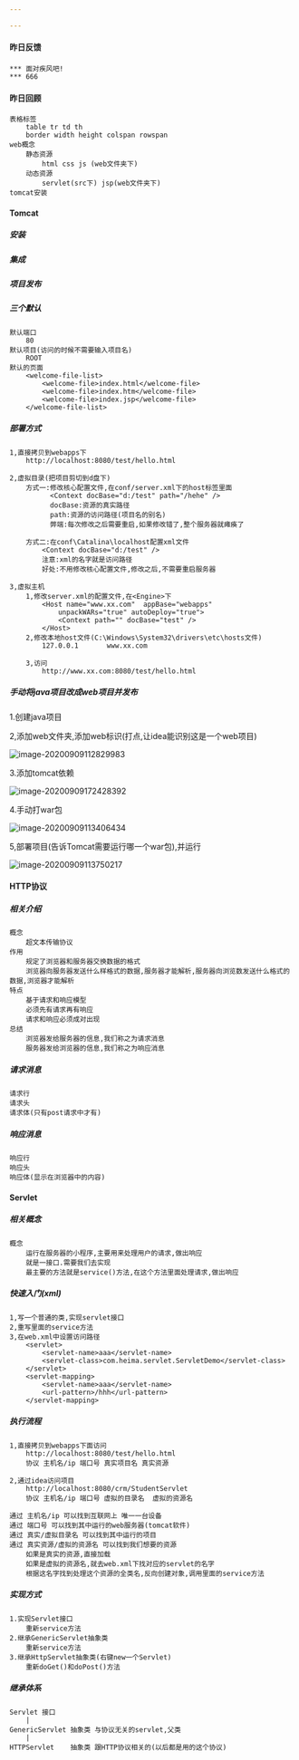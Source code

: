 ```yaml
---

---
```


#### 昨日反馈

```
***	面对疾风吧!
***	666
```

#### 昨日回顾

```
表格标签
	table tr td th
	border width height colspan rowspan
web概念
	静态资源
		html css js (web文件夹下)
	动态资源
		servlet(src下) jsp(web文件夹下)
tomcat安装
```

#### Tomcat

##### 安装

##### 集成

##### 项目发布

##### 三个默认

```
默认端口
	80
默认项目(访问的时候不需要输入项目名)
	ROOT
默认的页面
	<welcome-file-list>
        <welcome-file>index.html</welcome-file>
        <welcome-file>index.htm</welcome-file>
        <welcome-file>index.jsp</welcome-file>
    </welcome-file-list>
```

##### 部署方式

```
1,直接拷贝到webapps下
	http://localhost:8080/test/hello.html
	
2,虚拟目录(把项目剪切到d盘下)
	方式一:修改核心配置文件,在conf/server.xml下的host标签里面
		  <Context docBase="d:/test" path="/hehe" />
		  docBase:资源的真实路径
		  path:资源的访问路径(项目名的别名)
		  弊端:每次修改之后需要重启,如果修改错了,整个服务器就瘫痪了
		
	方式二:在conf\Catalina\localhost配置xml文件
		<Context docBase="d:/test" />
		注意:xml的名字就是访问路径
		好处:不用修改核心配置文件,修改之后,不需要重启服务器
		
3,虚拟主机
	1,修改server.xml的配置文件,在<Engine>下
        <Host name="www.xx.com"  appBase="webapps"
            unpackWARs="true" autoDeploy="true">
            <Context path="" docBase="test" />
        </Host>
	2,修改本地host文件(C:\Windows\System32\drivers\etc\hosts文件)
		127.0.0.1       www.xx.com
		
	3,访问
		http://www.xx.com:8080/test/hello.html
```

##### 手动将java项目改成web项目并发布

1.创建java项目

2,添加web文件夹,添加web标识(打点,让idea能识别这是一个web项目)

![image-20200909112829983](img/image-20200909112829983.png)

3.添加tomcat依赖

![image-20200909172428392](img/image-20200909172428392.png)

4.手动打war包

![image-20200909113406434](img/image-20200909113406434.png)

5,部署项目(告诉Tomcat需要运行哪一个war包),并运行

![image-20200909113750217](img/image-20200909113750217.png)

#### HTTP协议

##### 相关介绍

```
概念
	超文本传输协议
作用
	规定了浏览器和服务器交换数据的格式
	浏览器向服务器发送什么样格式的数据,服务器才能解析,服务器向浏览数发送什么格式的数据,浏览器才能解析
特点
	基于请求和响应模型
	必须先有请求再有响应
	请求和响应必须成对出现
总结
	浏览器发给服务器的信息,我们称之为请求消息
	服务器发给浏览器的信息,我们称之为响应消息
```

##### 请求消息

```
请求行
请求头
请求体(只有post请求中才有)
```

##### 响应消息

```
响应行
响应头
响应体(显示在浏览器中的内容)
```

#### Servlet

##### 相关概念

```
概念
	运行在服务器的小程序,主要用来处理用户的请求,做出响应
	就是一接口.需要我们去实现
	最主要的方法就是service()方法,在这个方法里面处理请求,做出响应
```

##### 快速入门(xml)

```
1,写一个普通的类,实现servlet接口
2,重写里面的service方法
3,在web.xml中设置访问路径
	<servlet>
        <servlet-name>aaa</servlet-name>
        <servlet-class>com.heima.servlet.ServletDemo</servlet-class>
    </servlet>
    <servlet-mapping>
        <servlet-name>aaa</servlet-name>
        <url-pattern>/hhh</url-pattern>
    </servlet-mapping>
```

##### 执行流程

```
1,直接拷贝到webapps下面访问
	http://localhost:8080/test/hello.html
	协议 主机名/ip 端口号 真实项目名 真实资源
	
2,通过idea访问项目
	http://localhost:8080/crm/StudentServlet
	协议 主机名/ip 端口号 虚拟的目录名  虚拟的资源名
	
通过 主机名/ip 可以找到互联网上 唯一一台设备
通过 端口号 可以找到其中运行的web服务器(tomcat软件)
通过 真实/虚拟目录名 可以找到其中运行的项目
通过 真实资源/虚拟的资源名 可以找到我们想要的资源
	如果是真实的资源,直接加载
	如果是虚拟的资源名,就去web.xml下找对应的servlet的名字
	根据这名字找到处理这个资源的全类名,反向创建对象,调用里面的service方法
```

##### 实现方式

```
1.实现Servlet接口
	重新service方法
2.继承GenericServlet抽象类
	重新service方法
3.继承HttpServlet抽象类(右键new一个Servlet)
	重新doGet()和doPost()方法
```

##### 继承体系

```
Servlet 接口
	|
GenericServlet 抽象类 与协议无关的servlet,父类
	|
HTTPServlet    抽象类 跟HTTP协议相关的(以后都是用的这个协议)
```



